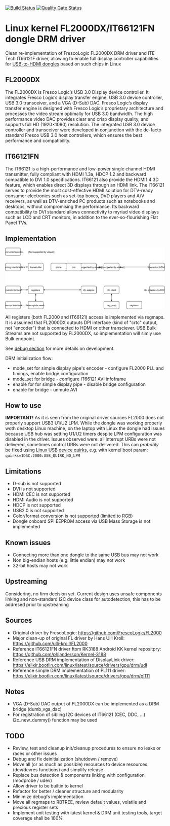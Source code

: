 [![Build Status](https://travis-ci.org/klogg/fl2000_drm.svg?branch=master)](https://travis-ci.org/klogg/fl2000_drm) [![Quality Gate Status](https://sonarcloud.io/api/project_badges/measure?project=klogg_fl2000_drm&metric=alert_status)](https://sonarcloud.io/dashboard?id=klogg_fl2000_drm)

# Linux kernel FL2000DX/IT66121FN dongle DRM driver

Clean re-implementation of FrescoLogic FL2000DX DRM driver and ITE Tech IT66121F driver, allowing to enable full display controller capabilities for [USB-to-HDMI dongles](https://www.aliexpress.com/item/HD-1080P-USB-3-0-To-HDMI-External-Video-Graphic-Card-Multi-Display-Cable-Adapter-Converter/32808836824.html?spm=a2g0s.9042311.0.0.4a9f4c4dow19O6) based on such chips in Linux

## FL2000DX
The FL2000DX is Fresco Logic’s USB 3.0 Display device controller. It integrates Fresco Logic’s display transfer engine, USB 3.0 device controller, USB 3.0 transceiver, and a VGA (D-Sub) DAC. Fresco Logic’s display transfer engine is designed with Fresco Logic’s proprietary architecture and processes the video stream optimally for USB 3.0 bandwidth. The high performance video DAC provides clear and crisp display quality, and supports full HD (1920×1080) resolution. The integrated USB 3.0 device controller and transceiver were developed in conjunction with the de-facto standard Fresco USB 3.0 host controllers, which ensures the best performance and compatibility.

## IT66121FN
The IT66121 is a high-performance and low-power single channel HDMI transmitter, fully compliant with HDMI 1.3a, HDCP 1.2 and backward compatible to DVI 1.0 specifications. IT66121 also provide the HDMI1.4 3D feature, which enables direct 3D displays through an HDMI link. The IT66121 serves to provide the most cost-effective HDMI solution for DTV-ready consumer electronics such as set-top boxes, DVD players and A/V receivers, as well as DTV-enriched PC products such as notebooks and desktops, without compromising the performance. Its backward compatibility to DVI standard allows connectivity to myriad video displays such as LCD and CRT monitors, in addition to the ever-so-flourishing Flat Panel TVs.

## Implementation
![Diagram](fl2000.svg)

All registers (both FL2000 and IT66121) access is implemented via regmaps. It is assumed that FL2000DX outputs DPI interface (kind of "crtc" output, not "encoder") that is connected to HDMI or other transciever. USB Bulk Streams are not supported by FL2000DX, so implementation will simly use Bulk endpoint.

See [debug section](https://github.com/klogg/fl2000_drm/blob/master/DEBUG.md) for more details on development.

DRM initialization flow:
 * mode_set for simple display pipe's encoder - configure FL2000 PLL and timings, enable bridge configuration
 * mode_set for bridge - configure IT66121 AVI infoframe
 * enable for for simple display pipe - disable bridge configuration
 * enable for bridge - unmute AVI

## How to use
**IMPORTANT!** As it is seen from the original driver sources FL2000 does not properly support USB3 U1/U2 LPM. While the dongle was working properly woth desktop Linux machine, on the laptop with Linux the dongle had issues because USB hub was setting U1/U2 timers despite LPM configuration was disabled in the driver. Issues observed were: all interrupt URBs were not delivered, sometimes control URBs were not delivered. This can *probably* be fixed using [Linux USB device quirks](elixir.bootlin.com/linux/latest/source/drivers/usb/core/quirks.c), e.g. with kernel boot param:<br> `quirks=1D5C:2000:USB_QUIRK_NO_LPM`

## Limitations
 * D-sub is not supported
 * DVI is not supported
 * HDMI CEC is not supported
 * HDMI Audio is not supported
 * HDCP is not supported
 * USB2.0 is not supported
 * Color/format conversion is not supported (limited to RGB)
 * Dongle onboard SPI EEPROM access via USB Mass Storage is not implemented

## Known issues
 * Connecting more than one dongle to the same USB bus may not work
 * Non big-endian hosts (e.g. little endian) may not work
 * 32-bit hosts may not work

## Upstreaming
Considering, no firm decision yet. Current design uses unsafe components linking and non-standard I2C device class for autodetection, this has to be addresed prior to upstreaming

## Sources
 * Original driver by FrescoLogic: https://github.com/FrescoLogic/FL2000
 * Major clean-up of original FL driver by Hans Ulli Kroll: https://github.com/ulli-kroll/FL2000
 * Reference IT66121FN driver ftom RK3188 Android KK kernel repositpry: https://github.com/phjanderson/Kernel-3188
 * Reference USB DRM implementation of DisplayLink driver: https://elixir.bootlin.com/linux/latest/source/drivers/gpu/drm/udl
 * Reference simple DRM implementation of PL111 driver: https://elixir.bootlin.com/linux/latest/source/drivers/gpu/drm/pl111

## Notes
 * VGA (D-Sub) DAC output of FL2000DX can be implemented as a DRM bridge (dumb_vga_dac)
 * For registration of sibling I2C devices of IT66121 (CEC, DDC, ...) i2c\_new\_dummy() function may be used

## TODO
 * Review, test and cleanup init/cleanup procedures to ensure no leaks or races or other issues
 * Debug and fix deinitialization (shutdown / remove)
 * Move all (or as much as possible) resources to device resources (dev/devres functions) and simplify release
 * Replace bus detection & components linking with configuration (modprobe / udev)
 * Allow driver to be builtin to kernel
 * Refactor for better / cleaner structure and modularity
 * Minimize debugfs implementation
 * Move all regmaps to RBTREE, review default values, volatile and precious register sets
 * Implement unit testing with latest kernel & DRM unit testing tools, target coverage shall be 100%

